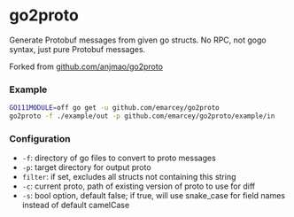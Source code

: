 # go2proto

Generate Protobuf messages from given go structs. No RPC, not gogo syntax, just pure Protobuf messages.

Forked from [github.com/anjmao/go2proto](https://github.com/anjmao/go2proto)

### Example

```sh
GO111MODULE=off go get -u github.com/emarcey/go2proto
go2proto -f ./example/out -p github.com/emarcey/go2proto/example/in
```

### Configuration

* `-f`: directory of go files to convert to proto messages
* `-p`: target directory for output proto
* `filter`: if set, excludes all structs not containing this string
* `-c`: current proto, path of existing version of proto to use for diff
* `-s`: bool option, default false; if true, will use snake_case for field names instead of default camelCase